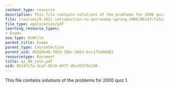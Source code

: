 ```yaml
---
content_type: resource
description: This file contains solutions of the problems for 2000 quiz 1.
file: /courses/8-282j-introduction-to-astronomy-spring-2006/0614fc7a3caf05c9d47fdbcd33f9c240_q1_00_soln.pdf
file_type: application/pdf
learning_resource_types:
- Exams
ocw_type: OCWFile
parent_title: Exams
parent_type: CourseSection
parent_uid: d5d26b48-785d-28bc-b6b1-6cc1f5e68483
resourcetype: Document
title: q1_00_soln.pdf
uid: 0614fc7a-3caf-05c9-d47f-dbcd33f9c240
---
```

This file contains solutions of the problems for 2000 quiz 1.

